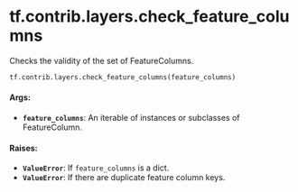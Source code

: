 <div itemscope itemtype="http://developers.google.com/ReferenceObject">
<meta itemprop="name" content="tf.contrib.layers.check_feature_columns" />
<meta itemprop="path" content="Stable" />
</div>

# tf.contrib.layers.check_feature_columns

Checks the validity of the set of FeatureColumns.

``` python
tf.contrib.layers.check_feature_columns(feature_columns)
```

<!-- Placeholder for "Used in" -->


#### Args:


* <b>`feature_columns`</b>: An iterable of instances or subclasses of FeatureColumn.


#### Raises:


* <b>`ValueError`</b>: If `feature_columns` is a dict.
* <b>`ValueError`</b>: If there are duplicate feature column keys.